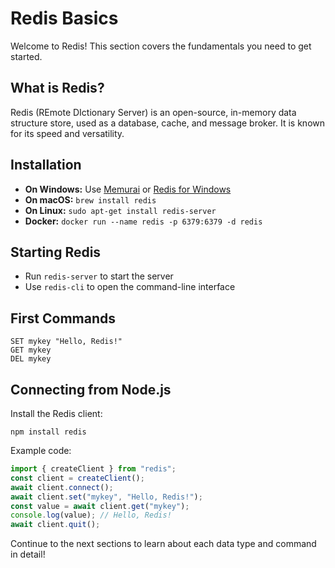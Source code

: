 # Redis Basics

Welcome to Redis! This section covers the fundamentals you need to get started.

## What is Redis?

Redis (REmote DIctionary Server) is an open-source, in-memory data structure store, used as a database, cache, and message broker. It is known for its speed and versatility.

## Installation

- **On Windows:** Use [Memurai](https://www.memurai.com/) or [Redis for Windows](https://github.com/microsoftarchive/redis/releases)
- **On macOS:** `brew install redis`
- **On Linux:** `sudo apt-get install redis-server`
- **Docker:** `docker run --name redis -p 6379:6379 -d redis`

## Starting Redis

- Run `redis-server` to start the server
- Use `redis-cli` to open the command-line interface

## First Commands

```
SET mykey "Hello, Redis!"
GET mykey
DEL mykey
```

## Connecting from Node.js

Install the Redis client:

```
npm install redis
```

Example code:

```js
import { createClient } from "redis";
const client = createClient();
await client.connect();
await client.set("mykey", "Hello, Redis!");
const value = await client.get("mykey");
console.log(value); // Hello, Redis!
await client.quit();
```

Continue to the next sections to learn about each data type and command in detail!
